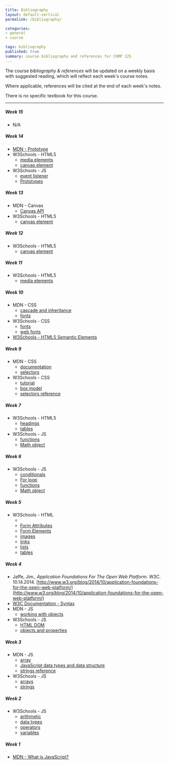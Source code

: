 ```yaml
---
title: Bibliography
layout: default-vertical
permalink: /bibliography/

categories:
- general
- course

tags: bibliography
published: true
summary: course bibliography and references for COMP 125
---
```


The course *bibliography & references* will be updated on a weekly basis with suggested reading, which will reflect each week's course notes.

Where applicable, references will be cited at the end of each week's notes.

There is no specific textbook for this course.

***

##### Week 15
  * N/A

##### Week 14
  * [MDN - Prototype](https://developer.mozilla.org/en-US/docs/Web/JavaScript/Reference/Global_Objects/Object/prototype)
  * W3Schools - HTML5
    * [media elements](https://www.w3schools.com/html/html_media.asp)
    * [canvas element](https://www.w3schools.com/html/html5_canvas.asp)
  * W3Schools - JS
    * [event listener](https://www.w3schools.com/jsref/met_element_addeventlistener.asp)
    * [Prototypes](https://www.w3schools.com/js/js_object_prototypes.asp)

##### Week 13
  * MDN - Canvas
    * [Canvas API](https://developer.mozilla.org/en-US/docs/Web/API/Canvas_API)
  * W3Schools - HTML5
    * [canvas element](https://www.w3schools.com/html/html5_canvas.asp)

##### Week 12
  * W3Schools - HTML5
    * [canvas element](https://www.w3schools.com/html/html5_canvas.asp)

##### Week 11
  * W3Schools - HTML5
    * [media elements](https://www.w3schools.com/html/html_media.asp)

##### Week 10
  * MDN - CSS
    * [cascade and inheritance](https://developer.mozilla.org/en-US/docs/Learn/CSS/Introduction_to_CSS/Cascade_and_inheritance)
    * [fonts](https://developer.mozilla.org/en-US/docs/Web/CSS/font)
  * W3Schools - CSS
    * [fonts](https://www.w3schools.com/css/css_font.asp)
    * [web fonts](https://www.w3schools.com/css/css3_fonts.asp)
  * [W3Schools - HTML5 Semantic Elements](https://www.w3schools.com/html/html5_semantic_elements.asp)

##### Week 9
  * MDN - CSS
    * [documentation](https://developer.mozilla.org/en-US/docs/Web/CSS)
    * [selectors](https://developer.mozilla.org/en-US/docs/Web/CSS/CSS_Selectors)
  * W3Schools - CSS
    * [tutorial](https://www.w3schools.com/css/default.asp)
    * [box model](https://www.w3schools.com/css/css_boxmodel.asp)
    * [selectors reference](https://www.w3schools.com/cssref/css_selectors.asp)

##### Week 7

  * W3Schools - HTML5
    * [headings](https://www.w3schools.com/html/html_headings.asp)
    * [tables](https://www.w3schools.com/html/html_tables.asp)
  * W3Schools - JS
    * [functions](https://www.w3schools.com/js/js_functions.asp)
    * [Math object](https://www.w3schools.com/js/js_math.asp)

##### Week 6

  * W3Schools - JS
    * [conditionals](https://www.w3schools.com/js/js_if_else.asp)
    * [For loop](https://www.w3schools.com/js/js_loop_for.asp)
    * [functions](https://www.w3schools.com/js/js_functions.asp)
    * [Math object](https://www.w3schools.com/js/js_math.asp)

##### Week 5

  * W3Schools - HTML
    * [<body>](https://www.w3schools.com/tags/tag_body.asp)
    * [Form Attributes](https://www.w3schools.com/html/html_form_attributes.asp)
    * [Form Elements](https://www.w3schools.com/html/html_form_elements.asp)
    * [images](https://www.w3schools.com/html/html_images.asp)
    * [links](https://www.w3schools.com/html/html_links.asp)
    * [lists](https://www.w3schools.com/html/html_lists.asp)
    * [tables](https://www.w3schools.com/html/html_tables.asp)

##### Week 4

  * Jaffe, Jim., *Application Foundations For The Open Web Platform*. W3C. 10.14.2014. [http://www.w3.org/blog/2014/10/application-foundations-for-the-open-web-platform/](http://www.w3.org/blog/2014/10/application-foundations-for-the-open-web-platform/)
  * [W3C Documentation - Syntax](http://www.w3.org/TR/html-markup/syntax.html)
  * MDN - JS
    * [working with objects](https://developer.mozilla.org/en-US/docs/Web/JavaScript/Guide/Working_with_Objects)
  * W3Schools - JS
    * [HTML DOM](https://www.w3schools.com/jsref/dom_obj_attributes.asp)
    * [objects and properties](https://www.w3schools.com/js/js_properties.asp)

##### Week 3

  * MDN - JS
    * [array](https://developer.mozilla.org/en-US/docs/Web/JavaScript/Reference/Global_Objects/Array)
    * [JavaScript data types and data structure](https://developer.mozilla.org/en-US/docs/Web/JavaScript/Data_structures)
    * [strings reference](https://developer.mozilla.org/en-US/docs/Web/JavaScript/Reference/Global_Objects/String)
  * W3Schools - JS
    * [arrays](https://www.w3schools.com/js/js_arrays.asp)
    * [strings](https://www.w3schools.com/js/js_strings.asp)

##### Week 2

  * W3Schools - JS
    * [arithmetic](https://www.w3schools.com/js/js_arithmetic.asp)
    * [data types](https://www.w3schools.com/js/js_datatypes.asp)
    * [operators](https://www.w3schools.com/js/js_operators.asp)
    * [variables](https://www.w3schools.com/js/js_variables.asp)

##### Week 1

  * [MDN - What is JavaScript?](https://developer.mozilla.org/en-US/docs/Learn/JavaScript/First_steps/What_is_JavaScript)
